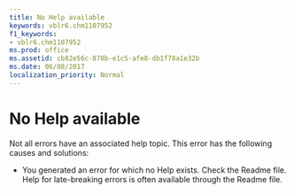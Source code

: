 ```yaml
---
title: No Help available
keywords: vblr6.chm1107952
f1_keywords:
- vblr6.chm1107952
ms.prod: office
ms.assetid: cb82e56c-878b-e1c5-afe8-db1f78a1e32b
ms.date: 06/08/2017
localization_priority: Normal
---
```



# No Help available

Not all errors have an associated help topic. This error has the following causes and solutions:



- You generated an error for which no Help exists. Check the Readme file. Help for late-breaking errors is often available through the Readme file.
    


